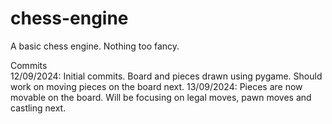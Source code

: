 # chess-engine
A basic chess engine. Nothing too fancy.

Commits <br/>
12/09/2024: Initial commits. Board and pieces drawn using pygame. Should work on moving pieces on the board next.
13/09/2024: Pieces are now movable on the board. Will be focusing on legal moves, pawn moves and castling next.
